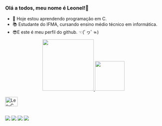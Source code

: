 ### Olá a todos, meu nome é Leonel!👋

- 🌱 Hoje estou aprendendo programação em C.
- 📚 Estudante do IFMA, cursando ensino médio técnico em informática.
- 😎E este é meu perfil do github. ☜(ﾟヮﾟ☜)

<div align="center">
  <a href="https://github.com/Leonel-Santos1">
  <img height="165em" src="https://github-readme-stats.vercel.app/api?username=Leonel-Santos1&show_icons=true&theme=radical&include_all_commits=true&count_private=true"/>
  <img height="95em" src="https://github-readme-stats.vercel.app/api/top-langs/?username=Leonel-Santos1&layout=compact&langs_count=7&theme=radical"/>
</div>
<div style="display: inline_block"><br>
  <img align="center" alt="Leo-C" height="30" width="40" src="https://cdn.jsdelivr.net/gh/devicons/devicon/icons/c/c-line.svg">
</div>
 
  ##
  
<div>
  
  <a href = "mailto:leonel.s@acad.ifma.edu.br"><img src="https://img.shields.io/badge/Gmail-D14836?style=for-the-badge&logo=gmail&logoColor=white" target="_blank"></a>
  <a href = "https://open.spotify.com/user/leonel376"><img src="https://img.shields.io/badge/Spotify-1ED760?&style=for-the-badge&logo=spotify&logoColor=white" target="_blank"></a>
  <a href = "https://steamcommunity.com/profiles/76561199137252273/"><img src="https://img.shields.io/badge/Steam-000000?style=for-the-badge&logo=steam&logoColor=white" target="_blank"></a>
  <a href = "https://account.xbox.com/pt-br/Profile?xr=socialtwistnav"><img src="https://img.shields.io/badge/Xbox-107C10?style=for-the-badge&logo=xbox&logoColor=white" target="_blank"></a>
  
</div>
